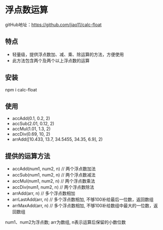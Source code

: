 # 浮点数运算

  gitHub地址：https://github.com/jiao11/calc-float

## 特点
  + 轻量级，提供浮点数加、减、乘、除运算的方法，方便使用
  + 此方法包含两个及两个以上浮点数的运算

## 安装
  npm i calc-float

## 使用
  + accAdd(0.1, 0.2, 2)
  + accSub(2.01, 0.12, 2)
  + accMul(1.01, 1.3, 2)
  + accDiv(0.69, 10, 2)
  + arrAdd([10.433, 13.7, 34.5455, 34.35, 6.9], 2)

## 提供的运算方法
  + accAdd(num1, num2, n) // 两个浮点数加法
  + accSub(num1, num2, n) // 两个浮点数减法
  + accMul(num1, num2, n) // 两个浮点数乘法
  + accDiv(num1, num2, n) // 两个浮点数除法
  + arrAdd(arr, n)   // 多个浮点数相加
  + arrLastAdd(arr, n)   // 多个浮点数相加, 不够100补给最后一位数，返回数组
  + arrMaxAdd(arr, n)    // 多个浮点数相加, 不够100补给数组中最大的一位数，返回数组

  num1、num2为浮点数; arr为数组, n表示运算后保留的小数位数